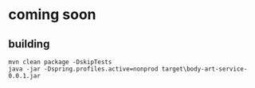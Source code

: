 # coming soon #

## building ##
```shell script
mvn clean package -DskipTests
java -jar -Dspring.profiles.active=nonprod target\body-art-service-0.0.1.jar
```